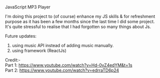 JavaScript MP3 Player

I'm doing this project to (of course) enhance my JS skills & for refreshment purpose as it has been a few months since the last time I did some project. It's quite stressful to realise that I had forgotten so many things about Js.

Future updates:  
1. using music API instead of adding music manually.  
2. using framework (ReactJs) 

Credit:-  
Part 1: https://www.youtube.com/watch?v=Hd-0vZ4edYM&t=1s  
Part 2: https://www.youtube.com/watch?v=edrraTD6p24
